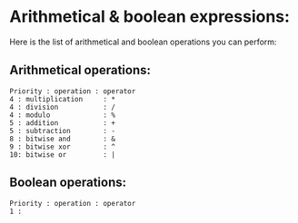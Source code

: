 # Arithmetical & boolean expressions:

Here is the list of arithmetical and boolean operations you can perform:

## Arithmetical operations:

```
Priority : operation : operator
4 : multiplication     : *
4 : division           : /
4 : modulo             : %
5 : addition           : +
5 : subtraction        : -
8 : bitwise and        : &
9 : bitwise xor        : ^
10: bitwise or         : |
```

## Boolean operations:

```
Priority : operation : operator
1 :
```



